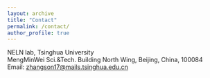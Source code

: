 ```yaml
---
layout: archive
title: "Contact"
permalink: /contact/
author_profile: true
---
```

NELN lab, Tsinghua University<br>
MengMinWei Sci.&Tech. Building North Wing, Beijing, China, 100084<br>
Email: zhangson17@mails.tsinghua.edu.cn

